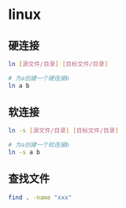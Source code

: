 # linux

## 硬连接

```bash
ln [源文件/目录] [目标文件/目录]

# 为a创建一个硬连接b
ln a b
```

## 软连接

```bash
ln -s [源文件/目录] [目标文件/目录]

# 为a创建一个软连接b
ln -s a b
```

## 查找文件

```bash
find . -name "xxx"
```
